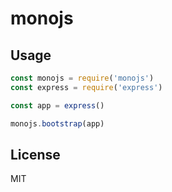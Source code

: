 # monojs

## Usage

```js
const monojs = require('monojs')
const express = require('express')

const app = express()

monojs.bootstrap(app)
```

## License

MIT